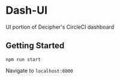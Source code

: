 # Dash-UI
UI portion of Decipher's CircleCI dashboard

## Getting Started
```
npm run start
```
Navigate to `localhost:8000`
